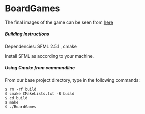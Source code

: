 # BoardGames


The final images of the game can be seen from [here](https://github.com/avisekksarma/BoardGames/tree/main/finalImages)

##### **Building Instructions**

Dependencies: SFML 2.5.1 , cmake

Install SFML as according to your machine.

##### **Using Cmake from commandline**

From our base project directory, type in the following commands:

```
$ rm -rf build
$ cmake CMakeLists.txt -B build
$ cd build
$ make
$ ./BoardGames
```


